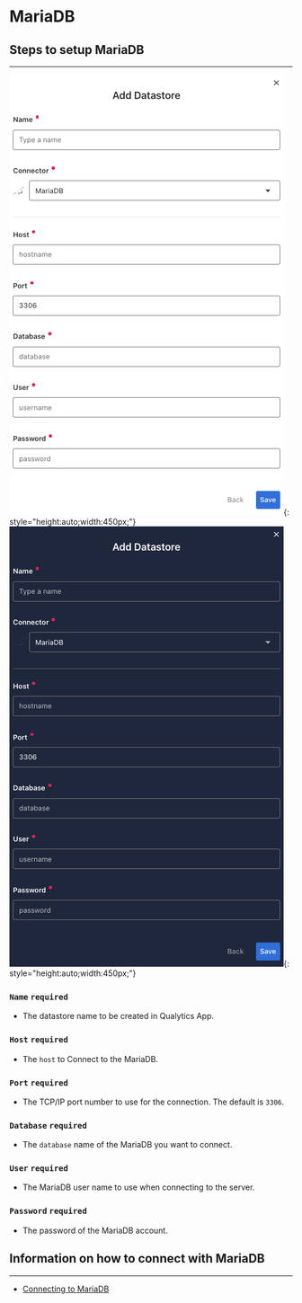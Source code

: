 # MariaDB

## Steps to setup MariaDB

---

![Screenshot](../assets/datastores/maria-db/create-datastore-light.png#only-light){: style="height:auto;width:450px;"}
![Screenshot](../assets/datastores/maria-db/create-datastore-dark.png#only-dark){: style="height:auto;width:450px;"}

### `Name` <spam id='required'>`required`</spam>

* The datastore name  to be created in Qualytics App.

### `Host` <spam id='required'>`required`</spam>

* The `host` to Connect to the MariaDB.

### `Port` <spam id='required'>`required`</spam>
* The TCP/IP port number to use for the connection. The default is `3306`.
### `Database` <spam id='required'>`required`</spam>

* The `database` name of the MariaDB you want to connect.
### `User` <spam id='required'>`required`</spam>

* The MariaDB user name to use when connecting to the server.
### `Password` <spam id='required'>`required`</spam>

* The password of the MariaDB account.


## Information on how to connect with MariaDB

---

* [Connecting to MariaDB](https://mariadb.com/kb/en/connecting-to-mariadb/)

